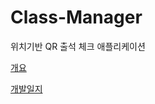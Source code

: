 # Class-Manager
위치기반 QR 출석 체크 애플리케이션

[개요](https://powerful-aries-478.notion.site/1f3f47f8875b43efacaa9a9911d10944?pvs=4)

[개발일지](https://powerful-aries-478.notion.site/8f9462fd3f6641c2b224bc0a5b3a12de?pvs=4)
